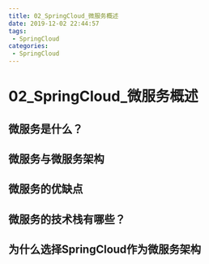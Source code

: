 ```yaml
---
title: 02_SpringCloud_微服务概述
date: 2019-12-02 22:44:57
tags: 
 - SpringCloud
categories:
 - SpringCloud
---
```


# 02_SpringCloud_微服务概述

## 微服务是什么？



## 微服务与微服务架构



## 微服务的优缺点



## 微服务的技术栈有哪些？



## 为什么选择SpringCloud作为微服务架构
